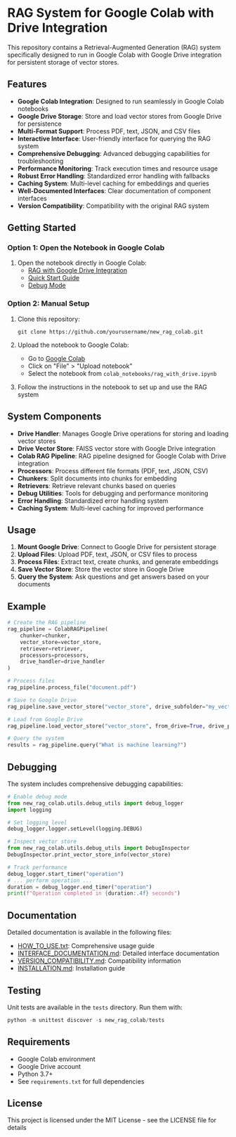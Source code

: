 # RAG System for Google Colab with Drive Integration

This repository contains a Retrieval-Augmented Generation (RAG) system specifically designed to run in Google Colab with Google Drive integration for persistent storage of vector stores.

## Features

- **Google Colab Integration**: Designed to run seamlessly in Google Colab notebooks
- **Google Drive Storage**: Store and load vector stores from Google Drive for persistence
- **Multi-Format Support**: Process PDF, text, JSON, and CSV files
- **Interactive Interface**: User-friendly interface for querying the RAG system
- **Comprehensive Debugging**: Advanced debugging capabilities for troubleshooting
- **Performance Monitoring**: Track execution times and resource usage
- **Robust Error Handling**: Standardized error handling with fallbacks
- **Caching System**: Multi-level caching for embeddings and queries
- **Well-Documented Interfaces**: Clear documentation of component interfaces
- **Version Compatibility**: Compatibility with the original RAG system

## Getting Started

### Option 1: Open the Notebook in Google Colab

1. Open the notebook directly in Google Colab:
   - [RAG with Google Drive Integration](https://colab.research.google.com/github/yourusername/new_rag_colab/blob/main/colab_notebooks/rag_with_drive.ipynb)
   - [Quick Start Guide](https://colab.research.google.com/github/yourusername/new_rag_colab/blob/main/colab_notebooks/quick_start.ipynb)
   - [Debug Mode](https://colab.research.google.com/github/yourusername/new_rag_colab/blob/main/colab_notebooks/debug_mode.ipynb)

### Option 2: Manual Setup

1. Clone this repository:
   ```
   git clone https://github.com/yourusername/new_rag_colab.git
   ```

2. Upload the notebook to Google Colab:
   - Go to [Google Colab](https://colab.research.google.com/)
   - Click on "File" > "Upload notebook"
   - Select the notebook from `colab_notebooks/rag_with_drive.ipynb`

3. Follow the instructions in the notebook to set up and use the RAG system

## System Components

- **Drive Handler**: Manages Google Drive operations for storing and loading vector stores
- **Drive Vector Store**: FAISS vector store with Google Drive integration
- **Colab RAG Pipeline**: RAG pipeline designed for Google Colab with Drive integration
- **Processors**: Process different file formats (PDF, text, JSON, CSV)
- **Chunkers**: Split documents into chunks for embedding
- **Retrievers**: Retrieve relevant chunks based on queries
- **Debug Utilities**: Tools for debugging and performance monitoring
- **Error Handling**: Standardized error handling system
- **Caching System**: Multi-level caching for improved performance

## Usage

1. **Mount Google Drive**: Connect to Google Drive for persistent storage
2. **Upload Files**: Upload PDF, text, JSON, or CSV files to process
3. **Process Files**: Extract text, create chunks, and generate embeddings
4. **Save Vector Store**: Store the vector store in Google Drive
5. **Query the System**: Ask questions and get answers based on your documents

## Example

```python
# Create the RAG pipeline
rag_pipeline = ColabRAGPipeline(
    chunker=chunker,
    vector_store=vector_store,
    retriever=retriever,
    processors=processors,
    drive_handler=drive_handler
)

# Process files
rag_pipeline.process_file("document.pdf")

# Save to Google Drive
rag_pipeline.save_vector_store("vector_store", drive_subfolder="my_vector_store")

# Load from Google Drive
rag_pipeline.load_vector_store("vector_store", from_drive=True, drive_path="my_vector_store")

# Query the system
results = rag_pipeline.query("What is machine learning?")
```

## Debugging

The system includes comprehensive debugging capabilities:

```python
# Enable debug mode
from new_rag_colab.utils.debug_utils import debug_logger
import logging

# Set logging level
debug_logger.logger.setLevel(logging.DEBUG)

# Inspect vector store
from new_rag_colab.utils.debug_utils import DebugInspector
DebugInspector.print_vector_store_info(vector_store)

# Track performance
debug_logger.start_timer("operation")
# ... perform operation ...
duration = debug_logger.end_timer("operation")
print(f"Operation completed in {duration:.4f} seconds")
```

## Documentation

Detailed documentation is available in the following files:

- [HOW_TO_USE.txt](HOW_TO_USE.txt): Comprehensive usage guide
- [INTERFACE_DOCUMENTATION.md](INTERFACE_DOCUMENTATION.md): Detailed interface documentation
- [VERSION_COMPATIBILITY.md](VERSION_COMPATIBILITY.md): Compatibility information
- [INSTALLATION.md](INSTALLATION.md): Installation guide

## Testing

Unit tests are available in the `tests` directory. Run them with:

```python
python -m unittest discover -s new_rag_colab/tests
```

## Requirements

- Google Colab environment
- Google Drive account
- Python 3.7+
- See `requirements.txt` for full dependencies

## License

This project is licensed under the MIT License - see the LICENSE file for details
